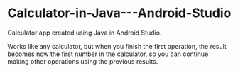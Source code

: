 # Calculator-in-Java---Android-Studio

Calculator app created using Java in Android Studio.

Works like any calculator, but when you finish the first operation, the result becomes now the first number in the calculator, so you
can continue making other operations using the previous results.



